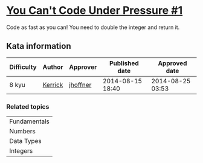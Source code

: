 
<h1><a href="https://www.codewars.com/kata/53ee5429ba190077850011d4">You Can't Code Under Pressure #1</a></h1>
<p>
Code as fast as you can! You need to double the integer and return it.
</p>
<h2>Kata information</h2>
<table>
  <thead>
    <tr>
      <th>Difficulty</th>
      <th>Author</th>
      <th>Approver</th>
      <th>Published date</th>
      <th>Approved date</th>
    </tr>
  </thead>
  <tbody>
    <tr>
      <td>8 kyu</td>
      <td> <a href="https://www.codewars.com/users/Kerrick">Kerrick</a></td>
      <td> <a href="https://www.codewars.com/users/jhoffner">jhoffner</a></td>
      <td>2014-08-15 18:40</td>
      <td>2014-08-25 03:53</td>
    </tr>
  </tbody>
</table>
<h3>Related topics</h3>
<table>
  <tbody></tbody>
  <tr>
    <td>Fundamentals</td>
  </tr>
  <tr>
    <td>Numbers</td>
  </tr>
  <tr>
    <td>Data Types</td>
  </tr>
  <tr>
    <td>Integers</td>
  </tr>
</table>